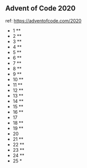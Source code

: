 ## Advent of Code 2020

ref: https://adventofcode.com/2020

* 1 **<br>
* 2 **<br>
* 3 **<br>
* 4 **<br>
* 5 **<br>
* 6 **<br>
* 7 **<br>
* 8 **<br>
* 9 **<br>
* 10 **<br>
* 11 **<br>
* 12 **<br>
* 13 ** <br>
* 14 ** <br>
* 15 ** <br>
* 16 ** <br>
* 17 <br>
* 18 ** <br>
* 19 ** <br>
* 20 <br>
* 21 ** <br>
* 22 ** <br>
* 23 ** <br>
* 24 ** <br>
* 25 * <br>


